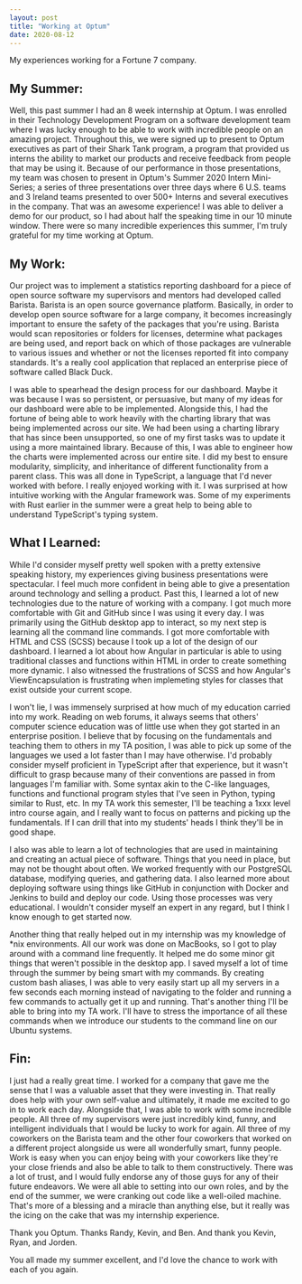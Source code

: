 ```yaml
---
layout: post
title: "Working at Optum"
date: 2020-08-12
---
```


My experiences working for a Fortune 7 company.

## My Summer:
Well, this past summer I had an 8 week internship at Optum. I was enrolled in their Technology Development Program on a software development team where I was lucky enough to be able to work with incredible people on an amazing project. Throughout this, we were signed up to present to Optum executives as part of their Shark Tank program, a program that provided us interns the ability to market our products and receive feedback from people that may be using it. Because of our performance in those presentations, my team was chosen to present in Optum's Summer 2020 Intern Mini-Series; a series of three presentations over three days where 6 U.S. teams and 3 Ireland teams presented to over 500+ Interns and several executives in the company. That was an awesome experience! I was able to deliver a demo for our product, so I had about half the speaking time in our 10 minute window. There were so many incredible experiences this summer, I'm truly grateful for my time working at Optum. 

## My Work:
Our project was to implement a statistics reporting dashboard for a piece of open source software my supervisors and mentors had developed called Barista. Barista is an open source governance platform. Basically, in order to develop open source software for a large company, it becomes increasingly important to ensure the safety of the packages that you're using. Barista would scan repositories or folders for licenses, determine what packages are being used, and report back on which of those packages are vulnerable to various issues and whether or not the licenses reported fit into company standards. It's a really cool application that replaced an enterprise piece of software called Black Duck. 

I was able to spearhead the design process for our dashboard. Maybe it was because I was so persistent, or persuasive, but many of my ideas for our dashboard were able to be implemented. Alongside this, I had the fortune of being able to work heavily with the charting library that was being implemented across our site. We had been using a charting library that has since been unsupported, so one of my first tasks was to update it using a more maintained library. Because of this, I was able to engineer how the charts were implemented across our entire site. I did my best to ensure modularity, simplicity, and inheritance of different functionality from a parent class. This was all done in TypeScript, a language that I'd never worked with before. I really enjoyed working with it. I was surprised at how intuitive working with the Angular framework was. Some of my experiments with Rust earlier in the summer were a great help to being able to understand TypeScript's typing system. 

## What I Learned:
While I'd consider myself pretty well spoken with a pretty extensive speaking history, my experiences giving business presentations were spectacular. I feel much more confident in being able to give a presentation around technology and selling a product. Past this, I learned a lot of new technologies due to the nature of working with a company. I got much more comfortable with Git and GitHub since I was using it every day. I was primarily using the GitHub desktop app to interact, so my next step is learning all the command line commands. I got more comfortable with HTML and CSS (SCSS) because I took up a lot of the design of our dashboard. I learned a lot about how Angular in particular is able to using traditional classes and functions within HTML in order to create something more dynamic. I also witnessed the frustrations of SCSS and how Angular's ViewEncapsulation is frustrating when implemeting styles for classes that exist outside your current scope. 

I won't lie, I was immensely surprised at how much of my education carried into my work. Reading on web forums, it always seems that others' computer science education was of little use when they got started in an enterprise position. I believe that by focusing on the fundamentals and teaching them to others in my TA position, I was able to pick up some of the languages we used a lot faster than I may have otherwise. I'd probably consider myself proficient in TypeScript after that experience, but it wasn't difficult to grasp because many of their conventions are passed in from languages I'm familiar with. Some syntax akin to the C-like languages, functions and functional program styles that I've seen in Python, typing similar to Rust, etc. In my TA work this semester, I'll be teaching a 1xxx level intro course again, and I really want to focus on patterns and picking up the fundamentals. If I can drill that into my students' heads I think they'll be in good shape. 

I also was able to learn a lot of technologies that are used in maintaining and creating an actual piece of software. Things that you need in place, but may not be thought about often. We worked frequently with our PostgreSQL database, modifying queries, and gathering data. I also learned more about deploying software using things like GitHub in conjunction with Docker and Jenkins to build and deploy our code. Using those processes was very educational. I wouldn't consider myself an expert in any regard, but I think I know enough to get started now.

Another thing that really helped out in my internship was my knowledge of *nix environments. All our work was done on MacBooks, so I got to play around with a command line frequently. It helped me do some minor git things that weren't possible in the desktop app. I saved myself a lot of time through the summer by being smart with my commands. By creating custom bash aliases, I was able to very easily start up all my servers in a few seconds each morning instead of navigating to the folder and running a few commands to actually get it up and running. That's another thing I'll be able to bring into my TA work. I'll have to stress the importance of all these commands when we introduce our students to the command line on our Ubuntu systems. 

## Fin:
I just had a really great time. I worked for a company that gave me the sense that I was a valuable asset that they were investing in. That really does help with your own self-value and ultimately, it made me excited to go in to work each day. Alongside that, I was able to work with some incredible people. All three of my supervisors were just incredibly kind, funny, and intelligent individuals that I would be lucky to work for again. All three of my coworkers on the Barista team and the other four coworkers that worked on a different project alongside us were all wonderfully smart, funny people. Work is easy when you can enjoy being with your coworkers like they're your close friends and also be able to talk to them constructively. There was a lot of trust, and I would fully endorse any of those guys for any of their future endeavors. We were all able to setting into our own roles, and by the end of the summer, we were cranking out code like a well-oiled machine. That's more of a blessing and a miracle than anything else, but it really was the icing on the cake that was my internship experience.

Thank you Optum. Thanks Randy, Kevin, and Ben. And thank you Kevin, Ryan, and Jorden. 

You all made my summer excellent, and I'd love the chance to work with each of you again.